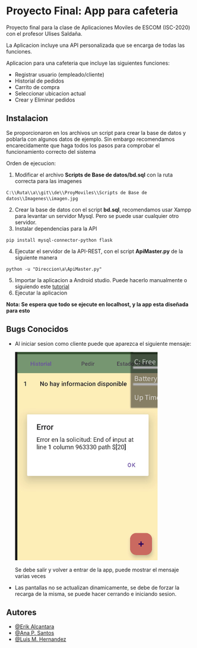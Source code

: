 # Proyecto Final: App para cafeteria

Proyecto final para la clase de Aplicaciones Moviles de ESCOM (ISC-2020) con el profesor Ulises Saldaña.

La Aplicacion incluye una API personalizada que se encarga de todas las funciones.

Aplicacion para una cafeteria que incluye las siguientes funciones:
- Registrar usuario (empleado/cliente)
- Historial de pedidos
- Carrito de compra
- Seleccionar ubicacion actual
- Crear y Eliminar pedidos



## Instalacion

Se proporcionaron en los archivos un script para crear la base de datos y poblarla con algunos datos de ejemplo. Sin embargo recomendamos encarecidamente que haga todos los pasos para comprobar el funcionamiento correcto del sistema

Orden de ejecucion:
1. Modificar el archivo **Scripts de Base de datos/bd.sql** con la ruta correcta para las imagenes
```
C:\\Ruta\\a\\git\\de\\ProyMoviles\\Scripts de Base de datos\\Imagenes\\imagen.jpg
```
2. Crear la base de datos con el script **bd.sql**, recomendamos usar Xampp para levantar un servidor Mysql. Pero se puede usar cualquier otro servidor.
3. Instalar dependencias para la API
```
pip install mysql-connector-python flask
```
4. Ejecutar el servidor de la API-REST, con el script **ApiMaster.py** de la siguiente manera

```
python -u "Direccion\a\ApiMaster.py"
```
5. Importar la aplicacion a Android studio. Puede hacerlo manualmente o siguiendo este [tutorial](https://stackoverflow.com/questions/25348339/how-to-import-an-existing-project-from-github-into-android-studio)
6. Ejecutar la aplicacion

**Nota: Se espera que todo se ejecute en localhost, y la app esta diseñada para esto** 
    
## Bugs Conocidos

- Al iniciar sesion como cliente puede que aparezca el siguiente mensaje:

  ![Error: No inicializa Catalogo](https://github.com/ErikAlc-cyber/ProyMoviles/blob/master/Imagen_error.jpg?raw=true#alignleft)
  
  Se debe salir y volver a entrar de la app, puede mostrar el mensaje varias veces

- Las pantallas no se actualizan dinamicamente, se debe de forzar la recarga de la misma, se puede hacer cerrando e iniciando sesion.

## Autores

- [@Erik Alcantara](https://github.com/ErikAlc-cyber)
- [@Ana P. Santos]()
- [@Luis M. Hernandez](https://github.com/LuisMiguelHernandezGarcia)

